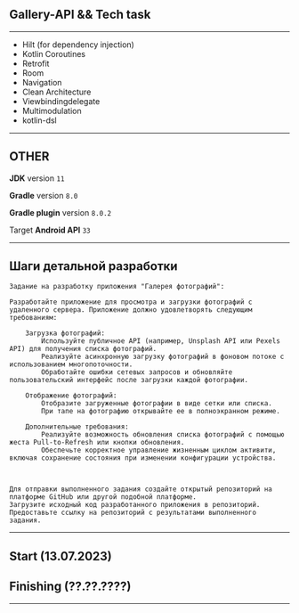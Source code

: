 ## Gallery-API && Tech task

---

 * Hilt (for dependency injection)
 * Kotlin Coroutines
 * Retrofit
 * Room
 * Navigation
 * Clean Architecture
 * Viewbindingdelegate
 * Multimodulation
 * kotlin-dsl

---

## OTHER

**JDK** version ``` 11 ```

**Gradle** version ``` 8.0 ```

**Gradle plugin** version ``` 8.0.2 ```

Target **Android API** ``` 33 ```

---
## Шаги детальной разработки

```
Задание на разработку приложения "Галерея фотографий": 
 
Разработайте приложение для просмотра и загрузки фотографий с удаленного сервера. Приложение должно удовлетворять следующим требованиям: 
 
    Загрузка фотографий: 
        Используйте публичное API (например, Unsplash API или Pexels API) для получения списка фотографий. 
        Реализуйте асинхронную загрузку фотографий в фоновом потоке с использованием многопоточности. 
        Обработайте ошибки сетевых запросов и обновляйте пользовательский интерфейс после загрузки каждой фотографии. 
 
    Отображение фотографий: 
        Отобразите загруженные фотографии в виде сетки или списка. 
        При тапе на фотографию открывайте ее в полноэкранном режиме. 
 
    Дополнительные требования: 
        Реализуйте возможность обновления списка фотографий с помощью жеста Pull-to-Refresh или кнопки обновления. 
        Обеспечьте корректное управление жизненным циклом активити, включая сохранение состояния при изменении конфигурации устройства. 
 
 
 
Для отправки выполненного задания создайте открытый репозиторий на платформе GitHub или другой подобной платформе. 
Загрузите исходный код разработанного приложения в репозиторий. 
Предоставьте ссылку на репозиторий с результатами выполненного задания.
```

---

## Start (13.07.2023)
## Finishing (??.??.????)

---
